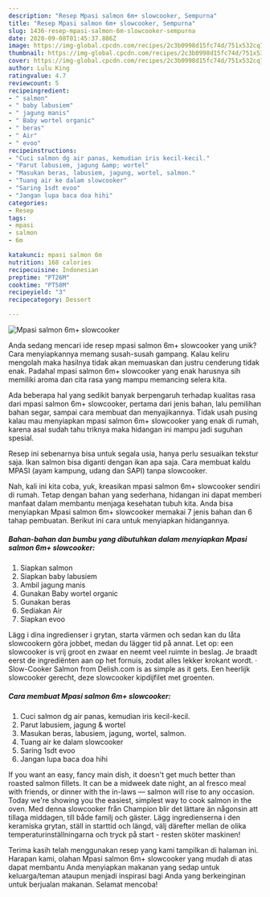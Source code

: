 ```yaml
---
description: "Resep Mpasi salmon 6m+ slowcooker, Sempurna"
title: "Resep Mpasi salmon 6m+ slowcooker, Sempurna"
slug: 1436-resep-mpasi-salmon-6m-slowcooker-sempurna
date: 2020-09-08T01:45:37.886Z
image: https://img-global.cpcdn.com/recipes/2c3b0998d15fc74d/751x532cq70/mpasi-salmon-6m-slowcooker-foto-resep-utama.jpg
thumbnail: https://img-global.cpcdn.com/recipes/2c3b0998d15fc74d/751x532cq70/mpasi-salmon-6m-slowcooker-foto-resep-utama.jpg
cover: https://img-global.cpcdn.com/recipes/2c3b0998d15fc74d/751x532cq70/mpasi-salmon-6m-slowcooker-foto-resep-utama.jpg
author: Lulu King
ratingvalue: 4.7
reviewcount: 5
recipeingredient:
- " salmon"
- " baby labusiem"
- " jagung manis"
- " Baby wortel organic"
- " beras"
- " Air"
- " evoo"
recipeinstructions:
- "Cuci salmon dg air panas, kemudian iris kecil-kecil."
- "Parut labusiem, jagung &amp; wortel"
- "Masukan beras, labusiem, jagung, wortel, salmon."
- "Tuang air ke dalam slowcooker"
- "Saring 1sdt evoo"
- "Jangan lupa baca doa hihi"
categories:
- Resep
tags:
- mpasi
- salmon
- 6m

katakunci: mpasi salmon 6m 
nutrition: 168 calories
recipecuisine: Indonesian
preptime: "PT26M"
cooktime: "PT58M"
recipeyield: "3"
recipecategory: Dessert

---
```



![Mpasi salmon 6m+ slowcooker](https://img-global.cpcdn.com/recipes/2c3b0998d15fc74d/751x532cq70/mpasi-salmon-6m-slowcooker-foto-resep-utama.jpg)

Anda sedang mencari ide resep mpasi salmon 6m+ slowcooker yang unik? Cara menyiapkannya memang susah-susah gampang. Kalau keliru mengolah maka hasilnya tidak akan memuaskan dan justru cenderung tidak enak. Padahal mpasi salmon 6m+ slowcooker yang enak harusnya sih memiliki aroma dan cita rasa yang mampu memancing selera kita.

Ada beberapa hal yang sedikit banyak berpengaruh terhadap kualitas rasa dari mpasi salmon 6m+ slowcooker, pertama dari jenis bahan, lalu pemilihan bahan segar, sampai cara membuat dan menyajikannya. Tidak usah pusing kalau mau menyiapkan mpasi salmon 6m+ slowcooker yang enak di rumah, karena asal sudah tahu triknya maka hidangan ini mampu jadi suguhan spesial.

Resep ini sebenarnya bisa untuk segala usia, hanya perlu sesuaikan tekstur saja. Ikan salmon bisa diganti dengan ikan apa saja. Cara membuat kaldu MPASI (ayam kampung, udang dan SAPI) tanpa slowcooker.


Nah, kali ini kita coba, yuk, kreasikan mpasi salmon 6m+ slowcooker sendiri di rumah. Tetap dengan bahan yang sederhana, hidangan ini dapat memberi manfaat dalam membantu menjaga kesehatan tubuh kita. Anda bisa menyiapkan Mpasi salmon 6m+ slowcooker memakai 7 jenis bahan dan 6 tahap pembuatan. Berikut ini cara untuk menyiapkan hidangannya.

<!--inarticleads1-->

##### Bahan-bahan dan bumbu yang dibutuhkan dalam menyiapkan Mpasi salmon 6m+ slowcooker:

1. Siapkan  salmon
1. Siapkan  baby labusiem
1. Ambil  jagung manis
1. Gunakan  Baby wortel organic
1. Gunakan  beras
1. Sediakan  Air
1. Siapkan  evoo


Lägg i dina ingredienser i grytan, starta värmen och sedan kan du låta slowcookern göra jobbet, medan du lägger tid på annat. Let op: een slowcooker is vrij groot en zwaar en neemt veel ruimte in beslag. Je braadt eerst de ingrediënten aan op het fornuis, zodat alles lekker krokant wordt. · Slow-Cooker Salmon from Delish.com is as simple as it gets. Een heerlijk slowcooker gerecht, deze slowcooker kipdijfilet met groenten. 

<!--inarticleads2-->

##### Cara membuat Mpasi salmon 6m+ slowcooker:

1. Cuci salmon dg air panas, kemudian iris kecil-kecil.
1. Parut labusiem, jagung &amp; wortel
1. Masukan beras, labusiem, jagung, wortel, salmon.
1. Tuang air ke dalam slowcooker
1. Saring 1sdt evoo
1. Jangan lupa baca doa hihi


If you want an easy, fancy main dish, it doesn&#39;t get much better than roasted salmon fillets. It can be a midweek date night, an al fresco meal with friends, or dinner with the in-laws — salmon will rise to any occasion. Today we&#39;re showing you the easiest, simplest way to cook salmon in the oven. Med denna slowcooker från Champion blir det lättare än någonsin att tillaga middagen, till både familj och gäster. Lägg ingredienserna i den keramiska grytan, ställ in starttid och längd, välj därefter mellan de olika temperaturinställningarna och tryck på start - resten sköter maskinen! 

Terima kasih telah menggunakan resep yang kami tampilkan di halaman ini. Harapan kami, olahan Mpasi salmon 6m+ slowcooker yang mudah di atas dapat membantu Anda menyiapkan makanan yang sedap untuk keluarga/teman ataupun menjadi inspirasi bagi Anda yang berkeinginan untuk berjualan makanan. Selamat mencoba!
